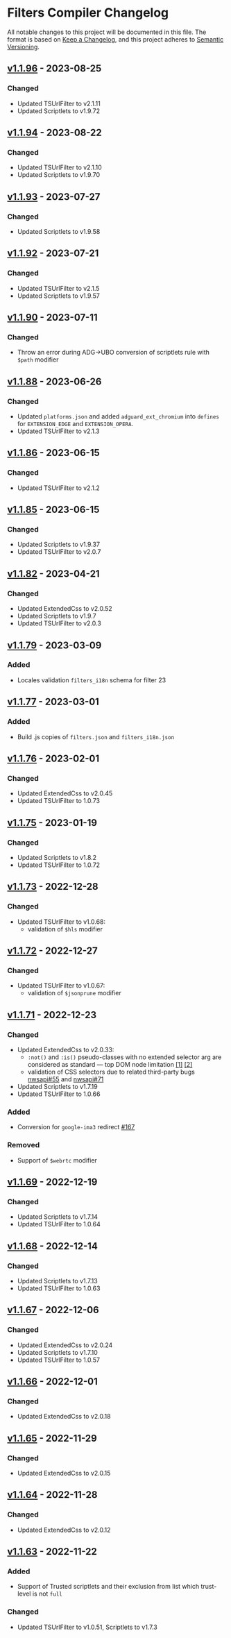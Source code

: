 # Filters Compiler Changelog

All notable changes to this project will be documented in this file.
The format is based on [Keep a Changelog](https://keepachangelog.com/en/1.0.0/),
and this project adheres to [Semantic Versioning](https://semver.org/spec/v2.0.0.html).


## [v1.1.96] - 2023-08-25

### Changed

- Updated TSUrlFilter to v2.1.11
- Updated Scriptlets to v1.9.72


## [v1.1.94] - 2023-08-22

### Changed

- Updated TSUrlFilter to v2.1.10
- Updated Scriptlets to v1.9.70


## [v1.1.93] - 2023-07-27

### Changed

- Updated Scriptlets to v1.9.58


## [v1.1.92] - 2023-07-21

### Changed

- Updated TSUrlFilter to v2.1.5
- Updated Scriptlets to v1.9.57


## [v1.1.90] - 2023-07-11

### Changed

- Throw an error during ADG→UBO conversion of scriptlets rule with `$path` modifier


## [v1.1.88] - 2023-06-26

### Changed

- Updated `platforms.json` and added `adguard_ext_chromium` into `defines` for `EXTENSION_EDGE` and `EXTENSION_OPERA`.
- Updated TSUrlFilter to v2.1.3


## [v1.1.86] - 2023-06-15

### Changed

- Updated TSUrlFilter to v2.1.2


## [v1.1.85] - 2023-06-15

### Changed

- Updated Scriptlets to v1.9.37
- Updated TSUrlFilter to v2.0.7


## [v1.1.82] - 2023-04-21

### Changed

- Updated ExtendedCss to v2.0.52
- Updated Scriptlets to v1.9.7
- Updated TSUrlFilter to v2.0.3


## [v1.1.79] - 2023-03-09

### Added

- Locales validation `filters_i18n` schema for filter 23


## [v1.1.77] - 2023-03-01

### Added

- Build .js copies of `filters.json` and `filters_i18n.json`


## [v1.1.76] - 2023-02-01

### Changed

- Updated ExtendedCss to v2.0.45
- Updated TSUrlFilter to 1.0.73


## [v1.1.75] - 2023-01-19

### Changed

- Updated Scriptlets to v1.8.2
- Updated TSUrlFilter to 1.0.72


## [v1.1.73] - 2022-12-28

### Changed

- Updated TSUrlFilter to v1.0.68:
    - validation of `$hls` modifier


## [v1.1.72] - 2022-12-27

### Changed

- Updated TSUrlFilter to v1.0.67:
    - validation of `$jsonprune` modifier


## [v1.1.71] - 2022-12-23

### Changed

- Updated ExtendedCss to v2.0.33:
    - `:not()` and `:is()` pseudo-classes with no extended selector arg
        are considered as standard — top DOM node limitation
        [[1]](https://github.com/AdguardTeam/ExtendedCss/#extended-css-not-limitations)
        [[2]](https://github.com/AdguardTeam/ExtendedCss/#extended-css-is-limitations)
    -  validation of CSS selectors due to related third-party bugs [nwsapi#55](https://github.com/dperini/nwsapi/issues/55)
        and [nwsapi#71](https://github.com/dperini/nwsapi/issues/71)
- Updated Scriptlets to v1.7.19
- Updated TSUrlFilter to 1.0.66

### Added

- Conversion for `google-ima3` redirect [#167](https://github.com/AdguardTeam/FiltersCompiler/issues/167)

### Removed

- Support of `$webrtc` modifier


## [v1.1.69] - 2022-12-19

### Changed

- Updated Scriptlets to v1.7.14
- Updated TSUrlFilter to 1.0.64


## [v1.1.68] - 2022-12-14

### Changed

- Updated Scriptlets to v1.7.13
- Updated TSUrlFilter to 1.0.63


## [v1.1.67] - 2022-12-06

### Changed

- Updated ExtendedCss to v2.0.24
- Updated Scriptlets to v1.7.10
- Updated TSUrlFilter to 1.0.57


## [v1.1.66] - 2022-12-01

### Changed

- Updated ExtendedCss to v2.0.18


## [v1.1.65] - 2022-11-29

### Changed

- Updated ExtendedCss to v2.0.15


## [v1.1.64] - 2022-11-28

### Changed

- Updated ExtendedCss to v2.0.12


## [v1.1.63] - 2022-11-22

### Added

* Support of Trusted scriptlets and their exclusion from list which trust-level is not `full`

### Changed

- Updated TSUrlFilter to v1.0.51, Scriptlets to v1.7.3


[v1.1.96]: https://github.com/AdguardTeam/FiltersCompiler/compare/v1.1.94...v1.1.96
[v1.1.94]: https://github.com/AdguardTeam/FiltersCompiler/compare/v1.1.93...v1.1.94
[v1.1.93]: https://github.com/AdguardTeam/FiltersCompiler/compare/v1.1.92...v1.1.93
[v1.1.92]: https://github.com/AdguardTeam/FiltersCompiler/compare/v1.1.90...v1.1.92
[v1.1.90]: https://github.com/AdguardTeam/FiltersCompiler/compare/v1.1.88...v1.1.90
[v1.1.88]: https://github.com/AdguardTeam/FiltersCompiler/compare/v1.1.86...v1.1.88
[v1.1.86]: https://github.com/AdguardTeam/FiltersCompiler/compare/v1.1.85...v1.1.86
[v1.1.85]: https://github.com/AdguardTeam/FiltersCompiler/compare/v1.1.82...v1.1.85
[v1.1.82]: https://github.com/AdguardTeam/FiltersCompiler/compare/v1.1.79...v1.1.82
[v1.1.79]: https://github.com/AdguardTeam/FiltersCompiler/compare/v1.1.77...v1.1.79
[v1.1.77]: https://github.com/AdguardTeam/FiltersCompiler/compare/v1.1.76...v1.1.77
[v1.1.76]: https://github.com/AdguardTeam/FiltersCompiler/compare/v1.1.75...v1.1.76
[v1.1.75]: https://github.com/AdguardTeam/FiltersCompiler/compare/v1.1.73...v1.1.75
[v1.1.73]: https://github.com/AdguardTeam/FiltersCompiler/compare/v1.1.72...v1.1.73
[v1.1.72]: https://github.com/AdguardTeam/FiltersCompiler/compare/v1.1.71...v1.1.72
[v1.1.71]: https://github.com/AdguardTeam/FiltersCompiler/compare/v1.1.69...v1.1.71
[v1.1.69]: https://github.com/AdguardTeam/FiltersCompiler/compare/v1.1.68...v1.1.69
[v1.1.68]: https://github.com/AdguardTeam/FiltersCompiler/compare/v1.1.67...v1.1.68
[v1.1.67]: https://github.com/AdguardTeam/FiltersCompiler/compare/v1.1.66...v1.1.67
[v1.1.66]: https://github.com/AdguardTeam/FiltersCompiler/compare/v1.1.65...v1.1.66
[v1.1.65]: https://github.com/AdguardTeam/FiltersCompiler/compare/v1.1.64...v1.1.65
[v1.1.64]: https://github.com/AdguardTeam/FiltersCompiler/compare/v1.1.63...v1.1.64
[v1.1.63]: https://github.com/AdguardTeam/FiltersCompiler/compare/v1.1.61...v1.1.63

